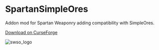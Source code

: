 # SpartanSimpleOres
Addon mod for Spartan Weaponry adding compatibility with SimpleOres.

[Download on CurseForge](https://www.curseforge.com/minecraft/mc-mods/spartan-weaponry-simpleores)

![swso_logo](https://user-images.githubusercontent.com/31541291/185735536-befdfe49-5fd6-430d-a15b-ddd5457c1ddc.png)
